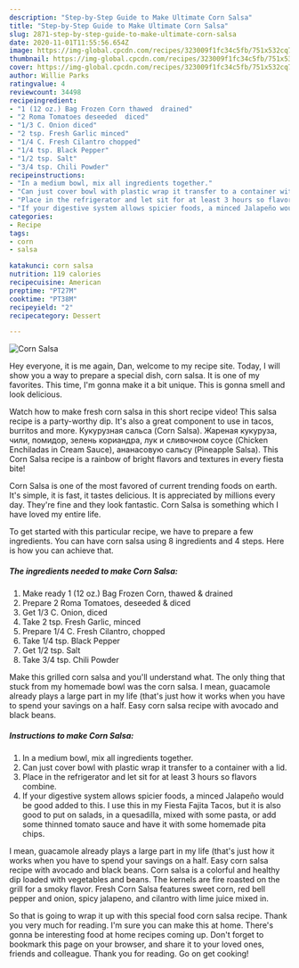 ```yaml
---
description: "Step-by-Step Guide to Make Ultimate Corn Salsa"
title: "Step-by-Step Guide to Make Ultimate Corn Salsa"
slug: 2871-step-by-step-guide-to-make-ultimate-corn-salsa
date: 2020-11-01T11:55:56.654Z
image: https://img-global.cpcdn.com/recipes/323009f1fc34c5fb/751x532cq70/corn-salsa-recipe-main-photo.jpg
thumbnail: https://img-global.cpcdn.com/recipes/323009f1fc34c5fb/751x532cq70/corn-salsa-recipe-main-photo.jpg
cover: https://img-global.cpcdn.com/recipes/323009f1fc34c5fb/751x532cq70/corn-salsa-recipe-main-photo.jpg
author: Willie Parks
ratingvalue: 4
reviewcount: 34498
recipeingredient:
- "1 (12 oz.) Bag Frozen Corn thawed  drained"
- "2 Roma Tomatoes deseeded  diced"
- "1/3 C. Onion diced"
- "2 tsp. Fresh Garlic minced"
- "1/4 C. Fresh Cilantro chopped"
- "1/4 tsp. Black Pepper"
- "1/2 tsp. Salt"
- "3/4 tsp. Chili Powder"
recipeinstructions:
- "In a medium bowl, mix all ingredients together."
- "Can just cover bowl with plastic wrap it transfer to a container with a lid."
- "Place in the refrigerator and let sit for at least 3 hours so flavors combine."
- "If your digestive system allows spicier foods, a minced Jalapeño would be good added to this. I use this in my Fiesta Fajita Tacos, but it is also good to put on salads, in a quesadilla, mixed with some pasta, or add some thinned tomato sauce and have it with some homemade pita chips."
categories:
- Recipe
tags:
- corn
- salsa

katakunci: corn salsa 
nutrition: 119 calories
recipecuisine: American
preptime: "PT27M"
cooktime: "PT38M"
recipeyield: "2"
recipecategory: Dessert

---
```



![Corn Salsa](https://img-global.cpcdn.com/recipes/323009f1fc34c5fb/751x532cq70/corn-salsa-recipe-main-photo.jpg)

Hey everyone, it is me again, Dan, welcome to my recipe site. Today, I will show you a way to prepare a special dish, corn salsa. It is one of my favorites. This time, I'm gonna make it a bit unique. This is gonna smell and look delicious.

Watch how to make fresh corn salsa in this short recipe video! This salsa recipe is a party-worthy dip. It&#39;s also a great component to use in tacos, burritos and more. Кукурузная сальса (Corn Salsa). Жареная кукуруза, чили, помидор, зелень кориандра, лук и сливочном соусе (Chicken Enchiladas in Cream Sauce), ананасовую сальсу (Pineapple Salsa). This Corn Salsa recipe is a rainbow of bright flavors and textures in every fiesta bite!

Corn Salsa is one of the most favored of current trending foods on earth. It's simple, it is fast, it tastes delicious. It is appreciated by millions every day. They're fine and they look fantastic. Corn Salsa is something which I have loved my entire life.


To get started with this particular recipe, we have to prepare a few ingredients. You can have corn salsa using 8 ingredients and 4 steps. Here is how you can achieve that.

<!--inarticleads1-->

##### The ingredients needed to make Corn Salsa:

1. Make ready 1 (12 oz.) Bag Frozen Corn, thawed &amp; drained
1. Prepare 2 Roma Tomatoes, deseeded &amp; diced
1. Get 1/3 C. Onion, diced
1. Take 2 tsp. Fresh Garlic, minced
1. Prepare 1/4 C. Fresh Cilantro, chopped
1. Take 1/4 tsp. Black Pepper
1. Get 1/2 tsp. Salt
1. Take 3/4 tsp. Chili Powder


Make this grilled corn salsa and you&#39;ll understand what. The only thing that stuck from my homemade bowl was the corn salsa. I mean, guacamole already plays a large part in my life (that&#39;s just how it works when you have to spend your savings on a half. Easy corn salsa recipe with avocado and black beans. 

<!--inarticleads2-->

##### Instructions to make Corn Salsa:

1. In a medium bowl, mix all ingredients together.
1. Can just cover bowl with plastic wrap it transfer to a container with a lid.
1. Place in the refrigerator and let sit for at least 3 hours so flavors combine.
1. If your digestive system allows spicier foods, a minced Jalapeño would be good added to this. I use this in my Fiesta Fajita Tacos, but it is also good to put on salads, in a quesadilla, mixed with some pasta, or add some thinned tomato sauce and have it with some homemade pita chips.


I mean, guacamole already plays a large part in my life (that&#39;s just how it works when you have to spend your savings on a half. Easy corn salsa recipe with avocado and black beans. Corn salsa is a colorful and healthy dip loaded with vegetables and beans. The kernels are fire roasted on the grill for a smoky flavor. Fresh Corn Salsa features sweet corn, red bell pepper and onion, spicy jalapeno, and cilantro with lime juice mixed in. 

So that is going to wrap it up with this special food corn salsa recipe. Thank you very much for reading. I'm sure you can make this at home. There's gonna be interesting food at home recipes coming up. Don't forget to bookmark this page on your browser, and share it to your loved ones, friends and colleague. Thank you for reading. Go on get cooking!
